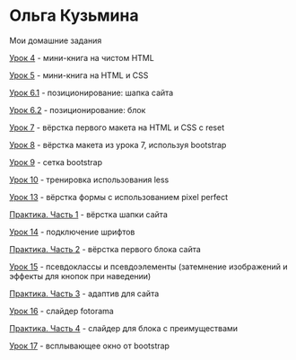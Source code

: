 # Ольга Кузьмина
Мои домашние задания

[Урок 4](https://olga-carver.github.io/lesson_4/ "Урок 4") - мини-книга на чистом HTML

[Урок 5](https://olga-carver.github.io/lesson_5/ "Урок 5") - мини-книга на HTML и CSS 

[Урок 6.1](https://olga-carver.github.io/lesson_6.1/ "Урок 6.1") - позиционирование: шапка сайта

[Урок 6.2](https://olga-carver.github.io/lesson_6.2/ "Урок 6.2") - позиционирование: блок

[Урок 7](https://olga-carver.github.io/lesson_7/ "Урок 7") - вёрстка первого макета на HTML и CSS с reset

[Урок 8](https://olga-carver.github.io/lesson_8/ "Урок 8") - вёрстка макета из урока 7, используя bootstrap

[Урок 9](https://olga-carver.github.io/lesson_9/ "Урок 9") - сетка bootstrap

[Урок 10](https://olga-carver.github.io/lesson_10/ "Урок 10") - тренировка использования less 

[Урок 13](https://olga-carver.github.io/lesson_13/ "Урок 13") - вёрстка формы с использованием pixel perfect

[Практика. Часть 1](https://olga-carver.github.io/practice_p1/src/ "Практика. Часть 1") - вёрстка шапки сайта

[Урок 14](https://olga-carver.github.io/lesson_14/ "Урок 14") - подключение шрифтов

[Практика. Часть 2](https://olga-carver.github.io/practice_p2/src/ "Практика. Часть 2") - вёрстка первого блока сайта

[Урок 15](https://olga-carver.github.io/lesson_15/ "Урок 15") - псевдоклассы и псевдоэлементы (затемнение изображений и эффекты для кнопок при наведении)

[Практика. Часть 3](https://olga-carver.github.io/practice_p3/src/ "Практика. Часть 3") - адаптив для сайта

[Урок 16](https://olga-carver.github.io/lesson_16/ "Урок 16") - слайдер fotorama

[Практика. Часть 4](https://olga-carver.github.io/practice_p4/src/ "Практика. Часть 4") - слайдер для блока с преимуществами

[Урок 17](https://olga-carver.github.io/lesson_17/src/ "Урок 17") - всплывающее окно от bootstrap

